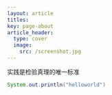 ```yaml
---
layout: article
titles: 
key: page-about
article_header:
  type: cover
  image:
    src: /screenshot.jpg
---
```


实践是检验真理的唯一标准

```java
System.out.println("helloworld")
```
